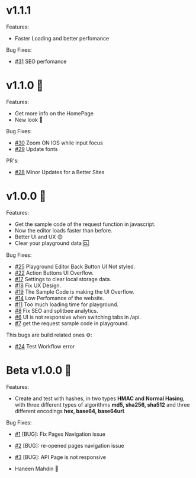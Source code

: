 # v1.1.1

Features:
- Faster Loading and better perfomance

Bug Fixes:
- [#31](https://github.com/haneenmahd/hashable/issues/31) SEO perfomance

# v1.1.0 👊

Features:
- Get more info on the HomePage
- New look 👀

Bug Fixes:
- [#30](https://github.com/haneenmahd/hashable/issues/30) Zoom ON IOS while input focus
- [#29](https://github.com/haneenmahd/hashable/issues/29) Update fonts

PR's:
- [#28](https://github.com/haneenmahd/hashable/issues/28) Minor Updates for a Better Sites

# v1.0.0 👋

Features:

- Get the sample code of the request function in javascript.
- Now the editor loads faster than before.
- Better UI and UX 😊
- Clear your playground data 🆑

Bug Fixes:

- [#25](https://github.com/haneenmahd/hashable/issues/25) Playground Editor Back Button UI Not styled.
- [#22](https://github.com/haneenmahd/hashable/issues/20) Action Buttons UI Overflow.
- [#17](https://github.com/haneenmahd/hashable/issues/17) Settings to clear local storage data.
- [#18](https://github.com/haneenmahd/hashable/issues/18) Fix UX Design.
- [#19](https://github.com/haneenmahd/hashable/issues/19) The Sample Code is making the UI Overflow.
- [#14](https://github.com/haneenmahd/hashable/issues/14) Low Perfomance of the website.
- [#11](https://github.com/haneenmahd/hashable/issues/11) Too much loading time for playground.
- [#8](https://github.com/haneenmahd/hashable/issues/8) Fix SEO and splitbee analytics.
- [#6](https://github.com/haneenmahd/hashable/issues/6) UI is not responsive when switching tabs in /api.
- [#7](https://github.com/haneenmahd/hashable/issues/7) get the request sample code in playground.

This bugs are build related ones ⚙️:
- [#24](https://github.com/haneenmahd/hashable/issues/24) Test Workflow error

# Beta v1.0.0 🚀

Features:

- Create and test with hashes, in two types **HMAC and Normal Hasing**, with three different types of algorithms **md5, sha256, sha512** and three different encodings **hex, base64, base64url**.

Bug Fixes:

- [#1](https://github.com/haneenmahd/hashable/issues/1) [BUG]: Fix Pages Navigation issue
- [#2](https://github.com/haneenmahd/hashable/issues/1) [BUG]: re-opened pages navigation issue
- [#3](https://github.com/haneenmahd/hashable/issues/3) [BUG]: API Page is not responsive

- Haneen Mahdin 🚀
